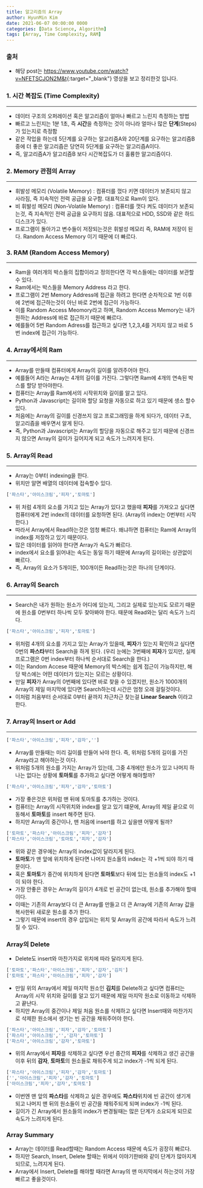 ```yaml
---
title: 알고리즘의 Array
author: HyunMin Kim
date: 2021-06-07 00:00:00 0000
categories: [Data Science, Algorithm]
tags: [Array, Time Complexity, RAM]
---
```



### 출처
- 해당 post는 <https://www.youtube.com/watch?v=NFETSCJON2M&t>{:target="_blank"} 영상을 보고 정리한것 입니다.

### 1. 시간 복잡도 (Time Complexity)
---
- 데이터 구조의 오퍼레이션 혹은 알고리즘이 얼마나 빠르고 느린지 측정하는 방법
- 빠르고 느린지는 1분 1초, 즉 **시간**을 측정하는 것이 아니라 얼마나 많은 **단계**(Steps)가 있는지로 측정함
- 같은 작업을 하는데 5단계를 요구하는 알고리즘A와 20단계를 요구하는 알고리즘B 중에 더 좋은 알고리즘은 당연히 5단계를 요구하는 알고리즘A이다.
- 즉, 알고리즘A가 알고리즘B 보다 시간복잡도가 더 훌륭한 알고리즘이다.

### 2. Memory 관점의 Array
---
- 휘발성 메모리 (Volatile Memory) : 컴퓨터를 껐다 키면 데이터가 보존되지 않고 사라짐, 즉 지속적인 전력 공급을 요구함. 대표적으로 Ram이 있다.
- 비 휘발성 메모리 (Non-Volatile Memory) : 컴퓨터를 껏다 켜도 데이터가 보존되는것, 즉 지속적인 전력 공급을 요구하지 않음. 대표적으로 HDD, SSD와 같은 하드디스크가 있다.
- 프로그램이 돌아가고 변수들이 저장되는것은 휘발성 메모리 즉, RAM에 저장이 된다. Random Access Memory 이기 때문에 더 빠르다.

### 3. RAM (Random Access Memory)
---
- Ram을 여러개의 박스들의 집합이라고 정의한다면 각 박스들에는 데이터를 보관할수 있다.
- Ram에서는 박스들을 Memory Address 라고 한다.
- 프로그램이 2번 Memory Address에 접근을 하려고 한다면 순차적으로 1번 이후에 2번에 접근하는것이 아닌 바로 2번에 접근이 가능하다.
- 이를 Random Access Meomory라고 하며, Random Access Memory는 내가 원하는 Address에 바로 접근하기 때문에 빠르다.
- 예를들어 5번 Random Adress를 접근하고 싶다면 1,2,3,4를 거치지 않고 바로 5번 index에 접근이 가능하다.

### 4. Array에서의 Ram
---
- Array를 만들때 컴퓨터에게 Array의 길이를 알려주어야 한다. 
- 예를들어 A라는 Array는 4개의 길이를 가진다. 그렇다면 Ram에 4개의 연속된 박스를 할당 받아야한다.
- 컴퓨터는 Array를 Ram에서의 시작위치와 길이를 알고 있다.
- Python과 Javascript는 길이와 할당 요청을 자동으로 하고 있기 때문에 생소 할수 있다.
- 처음에는 Array의 길이를 신경쓰지 않고 프로그래밍을 하게 되다가, 데이터 구조, 알고리즘을 배우면서 알게 된다.
- 즉, Python과 Javascript는 Array의 할당을 자동으로 해주고 있기 때문에 신경쓰지 않으면 Array의 길이가 길어지게 되고 속도가 느려지게 된다.


### 5. Array의 Read
---
- Array는 0부터 indexing을 한다.
- 위치만 알면 배열의 데이터에 접속할수 있다.

```python
['파스타','아이스크림','피자','토마토']
```

- 위 처럼 4개의 요소를 가지고 있는 Array가 있다고 했을때 **피자**를 가져오고 싶다면 컴퓨터에게 2번 index의 데이터를 요청하면 된다. (Array의 index는 0번부터 시작한다.)
- 따라서 Array에서 Read하는것은 엄청 빠르다. 왜냐하면 컴퓨터는 Ram에 Array의 index를 저장하고 있기 때문이다.
- 많은 데이터를 읽어야 한다면 Array가 속도가 빠르다.
- index에서 요소를 읽어내는 속도는 동일 하기 때문에 Array의 길이와는 상관없이 빠르다.
- 즉, Array의 요소가 5개이든, 100개이든 Read하는것은 하나의 단계이다.

### 6. Array의 Search
---
- Search은 내가 원하는 원소가 어디에 있는지, 그리고 실제로 있는지도 모르기 때문에 원소를 0번부터 하나씩 모두 찾아봐야 한다. 때문에 Read와는 달리 속도가 느리다.

```python
['파스타','아이스크림','피자','토마토']
```

- 위처럼 4개의 요소를 가지고 있는 Array가 있을때, **피자**가 있는지 확인하고 싶다면 0번의 **파스타**부터 Search을 하게 된다. (우리 눈에는 3번째에 **피자**가 있지만,  실제 프로그램은 0번 index부터 하나씩 순서대로 Search을 한다.)
- 이는 Random Accese 때문에 Memory의 박스에는 쉽게 접근이 가능하지만, 해당 박스에는 어떤 데이터가 있는지는 모르는 상황이다.
- 만일 **피자**가 Array의 0번째에 있다면 바로 찾을 수 있겠지만, 원소가 1000개의 Array의 제일 마지막에 있다면 Search하는데 시간은 엄청 오래 걸릴것이다.
- 이처럼 처음부터 순서대로 0부터 끝까지 차근차근 찾는걸 **Linear Search** 이라고 한다.

### 7. Array의 Insert or Add
---

```python
['파스타','아이스크림','피자','감자','']
```
- Array를 만들때는 미리 길이를 만들어 놔야 한다. 즉, 위처럼 5개의 길이를 가진 Array라고 해야하는것 이다.
- 위처럼 5개의 원소를 가지는 Array가 있는데, 그중 4개에만 원소가 있고 나머지 하나는 없다는 상황에 **토마토**를 추가하고 싶다면 어떻게 해야할까?

```python
['파스타','아이스크림','피자','감자','토마토']
```

- 가장 좋은것은 위처럼 맨 뒤에 토마토를 추가하는 것이다.
- 컴퓨터는 Array의 시작위치와 index를 알고 있기 떄문에, Array의 제일 끝으로 이동해서 **토마토**를 insert 해주면 된다.
- 하지만 Array의 중간이나, 맨 처음에 insert를 하고 싶을땐 어떻게 될까?

```python
['토마토','파스타','아이스크림','피자','감자']
['파스타','아이스크림','토마토','피자','감자']
```

- 위와 같은 경우에는 Array의 index값이 달라지게 된다.
- **토마토**가 맨 앞에 위치하게 된다면 나머지 원소들의 index는 각 +1씩 되야 하기 때문이다.
- 혹은 **토마토**가 중간에 위치하게 된다면 **토마토**보다 뒤에 있는 원소들의 index도 +1이 되야 한다.
- 가장 안좋은 경우는 Array의 길이가 4개로 빈 공간이 없는데, 원소를 추가해야 할때이다.
- 이때는 기존의 Array보다 더 큰 Array를 만들고 더 큰 Array에 기존의 Array 값을 복사한뒤 새로운 원소를 추가 한다.
- 그렇기 때문에 insert의 경우 삽입되는 위치 및 Array의 공간에 따라서 속도가 느려질 수 있다.

### Array의 Delete
- Delete도 insert와 마찬가지로 위치에 따라 달라지게 된다.

```python
['토마토','파스타','아이스크림','피자','감자','김치']
['토마토','파스타','아이스크림','피자','감자']
```

- 만일 위의 Array에서 제일 마지막 원소인 **김치**를 Delete하고 싶다면 컴퓨터는 Array의 시작 위치와 길이를 알고 있기 때문에 제일 마지막 원소로 이동하고 삭제하고 끝난다.
- 하지만 Array의 중간이나 제일 처음 원소를 삭제하고 싶다면 Insert때와 마찬가지로 삭제한 원소에서 생기는 빈 공간을 채워주어야 한다.

```python
['파스타','아이스크림','피자','감자','토마토']
['파스타','아이스크림','','감자','토마토']
['파스타','아이스크림','감자','토마토']
```

- 위의 Array에서 **피자**를 삭제하고 싶다면 우선 중간의 **피자**를 삭제하고 생긴 공간을  이후 뒤의 **감자**, **토마토**의 원소들로 채워주게 되고 index가 -1씩 되게 된다.

```python
['파스타','아이스크림','피자','감자','토마토']
['','아이스크림','피자','감자','토마토']
['아이스크림','피자','감자','토마토']
```

- 이번엔 맨 앞의 **파스타**를 삭제하고 싶은 경우에도 **파스타**위치에 빈 공간이 생기게 되고 나머지 맨 뒤의 원소들이 빈 공간을 채워주되게 되며 index가 -1씩 된다.
- 길이가 긴 Array에서 원소들의 index가 변경될때는 많은 단계가 소요되게 되므로 속도가 느려지게 된다.

### Array Summary
- Array는 데이터를 Read할때는 Random Access 때문에 속도가 굉장히 빠르다.
- 하지만 Search, Insert, Delete 할때는 위에서 이야기한바와 같이 단계가 많아지게 되므로, 느려지게 된다.
- Array에서 Insert, Delete를 해야할 때라면 Array의 맨 마지막에서 하는것이 가장 빠르고 좋을것이다.
